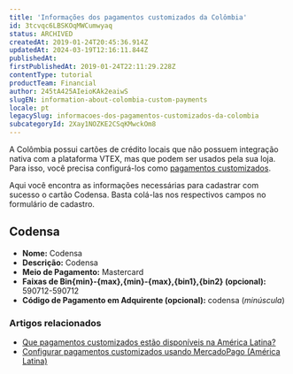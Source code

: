 ```yaml
---
title: 'Informações dos pagamentos customizados da Colômbia'
id: 3tcvqc6LBSKOqMWCumwyaq
status: ARCHIVED
createdAt: 2019-01-24T20:45:36.914Z
updatedAt: 2024-03-19T12:16:11.844Z
publishedAt: 
firstPublishedAt: 2019-01-24T22:11:29.228Z
contentType: tutorial
productTeam: Financial
author: 245tA425AIeioKAk2eaiwS
slugEN: information-about-colombia-custom-payments
locale: pt
legacySlug: informacoes-dos-pagamentos-customizados-da-colombia
subcategoryId: 2Xay1NOZKE2CSqKMwckOm8
---
```


A Colômbia possui cartões de crédito locais que não possuem integração nativa com a plataforma VTEX, mas que podem ser usados pela sua loja. Para isso, você precisa configurá-los como [pagamentos customizados](/pt/tutorial/configurar-pagamentos-customizados-usando-mercadopago-latam).

Aqui você encontra as informações necessárias para cadastrar com sucesso o cartão Codensa. Basta colá-las nos respectivos campos no formulário de cadastro.

## Codensa
- __Nome:__ Codensa
- __Descrição:__ Codensa
- __Meio de Pagamento:__ Mastercard
- __Faixas de Bin{min}-{max},{min}-{max},{bin1},{bin2} (opcional):__ 590712-590712
- __Código de Pagamento em Adquirente (opcional):__ codensa  (*minúscula*)

### Artigos relacionados
- [Que pagamentos customizados estão disponíveis na América Latina?](/pt/faq/que-pagamentos-customizados-estao-disponiveis-na-america-latina)
- [Configurar pagamentos customizados usando MercadoPago (América Latina)](/pt/tutorial/configurar-pagamentos-customizados-usando-mercadopago-latam)
